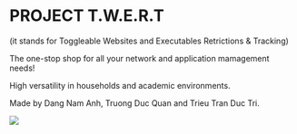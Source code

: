 # PROJECT T.W.E.R.T
(it stands for Toggleable Websites and Executables Retrictions & Tracking)

The one-stop shop for all your network and application mamagement needs! 

High versatility in households and academic environments.

Made by Dang Nam Anh, Truong Duc Quan and Trieu Tran Duc Tri.

![](https://github.com/twertinc/twert/blob/master/example.gif)

